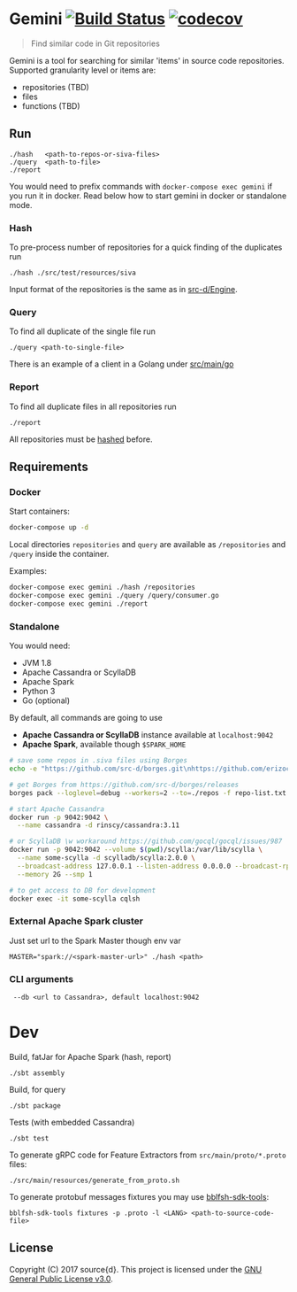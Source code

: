 # Gemini [![Build Status](https://travis-ci.org/src-d/gemini.svg?branch=master)](https://travis-ci.org/src-d/gemini) [![codecov](https://codecov.io/gh/src-d/gemini/branch/master/graph/badge.svg)](https://codecov.io/gh/src-d/gemini)
> Find similar code in Git repositories

Gemini is a tool for searching for similar 'items' in source code repositories.
Supported granularity level or items are:
 - repositories (TBD)
 - files
 - functions (TBD)

## Run

```
./hash   <path-to-repos-or-siva-files>
./query  <path-to-file>
./report
```

You would need to prefix commands with `docker-compose exec gemini` if you run it in docker. Read below how to start gemini in docker or standalone mode.

### Hash
To pre-process number of repositories for a quick finding of the duplicates run

```
./hash ./src/test/resources/siva
```

Input format of the repositories is the same as in [src-d/Engine](https://github.com/src-d/engine).

### Query
To find all duplicate of the single file run

```
./query <path-to-single-file>
```

There is an example of a client in a Golang under [src/main/go](src/main/go)

### Report
To find all duplicate files in all repositories run

```
./report
```

All repositories must be [hashed](#hash) before.

## Requirements

### Docker

Start containers:

```bash
docker-compose up -d
```

Local directories `repositories` and `query` are available as `/repositories` and `/query` inside the container.

Examples:

```bash
docker-compose exec gemini ./hash /repositories
docker-compose exec gemini ./query /query/consumer.go
docker-compose exec gemini ./report
```


### Standalone

You would need:

 - JVM 1.8
 - Apache Cassandra or ScyllaDB
 - Apache Spark
 - Python 3
 - Go (optional)

By default, all commands are going to use
 - **Apache Cassandra or ScyllaDB** instance available at `localhost:9042`
 - **Apache Spark**, available though `$SPARK_HOME`

```bash
# save some repos in .siva files using Borges
echo -e "https://github.com/src-d/borges.git\nhttps://github.com/erizocosmico/borges.git" > repo-list.txt

# get Borges from https://github.com/src-d/borges/releases
borges pack --loglevel=debug --workers=2 --to=./repos -f repo-list.txt

# start Apache Cassandra
docker run -p 9042:9042 \
  --name cassandra -d rinscy/cassandra:3.11

# or ScyllaDB \w workaround https://github.com/gocql/gocql/issues/987
docker run -p 9042:9042 --volume $(pwd)/scylla:/var/lib/scylla \
  --name some-scylla -d scylladb/scylla:2.0.0 \
  --broadcast-address 127.0.0.1 --listen-address 0.0.0.0 --broadcast-rpc-address 127.0.0.1 \
  --memory 2G --smp 1

# to get access to DB for development
docker exec -it some-scylla cqlsh
```


### External Apache Spark cluster
Just set url to the Spark Master though env var
```
MASTER="spark://<spark-master-url>" ./hash <path>
```

### CLI arguments

```
 --db <url to Cassandra>, default localhost:9042
```

# Dev

Build, fatJar for Apache Spark (hash, report)
```
./sbt assembly
```

Build, for query
```
./sbt package
```

Tests (with embedded Cassandra)
```
./sbt test
```

To generate gRPC code for Feature Extractors from `src/main/proto/*.proto` files:
```
./src/main/resources/generate_from_proto.sh
```

To generate protobuf messages fixtures you may use [bblfsh-sdk-tools](https://github.com/bblfsh/sdk):
```
bblfsh-sdk-tools fixtures -p .proto -l <LANG> <path-to-source-code-file>
```

## License

Copyright (C) 2017 source{d}.
This project is licensed under the [GNU General Public License v3.0](LICENSE).
